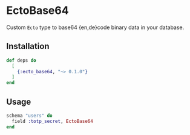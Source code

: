 # EctoBase64

<!-- MDOC !-->

Custom `Ecto` type to base64 {en,de}code binary data in your database.

## Installation

```elixir
def deps do
  [
    {:ecto_base64, "~> 0.1.0"}
  ]
end
```

## Usage

```elixir
schema "users" do
  field :totp_secret, EctoBase64
end
```
